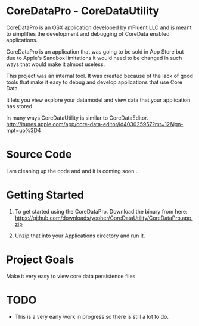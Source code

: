 CoreDataPro - CoreDataUtility
===============

CoreDataPro is an OSX application developed by mFluent LLC and is meant to simplifies the
development and debugging of CoreData enabled applications.
    
CoreDataPro is an application that was going to be sold in App Store but due to Apple's 
Sandbox limitations it would need to be changed in such ways that would make it almost 
useless.

This project was an internal tool. It was created because of the lack of good tools that 
make it easy to debug and develop applications that use Core Data. 

It lets you view explore your datamodel and view data that your application has stored.

In many ways CoreDataUtility is similar to CoreDataEditor.
    http://itunes.apple.com/app/core-data-editor/id403025957?mt=12&ign-mpt=uo%3D4
    

Source Code
===============

I am cleaning up the code and and it is coming soon...

Getting Started
===============

1. To get started using the CoreDataPro. Download the binary from here:
     https://github.com/downloads/yepher/CoreDataUtility/CoreDataPro.app.zip
     
2. Unzip that into your Applications directory and run it.


Project Goals
===============

Make it very easy to view core data persistence files.


TODO
===============
- This is a very early work in progress so there is still a lot to do.


